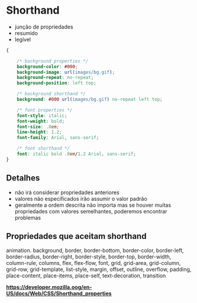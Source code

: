 # Shorthand

* junção de propriedades
* resumido
* legível

```css
{

    /* background properties */
    background-color: #000;
    background-image: url(images/bg.gif);
    background-repeat: no-repeat;
    background-position: left top;

    /* background shorthand */
    background: #000 url(images/bg.gif) no-repeat left top;

    /* font properties */
    font-style: italic;
    font-weight: bold;
    font-size: .8em;
    line-height: 1.2;
    font-family: Arial, sans-serif;

    /* font shorthand */
    font: italic bold .8em/1.2 Arial, sans-serif;
}
```

## Detalhes

* não irá considerar propriedades anteriores
* valores não especificados irão assumir o valor padrão
* geralmente a ordem descrita não importa mas se houver muitas propriedades
com valores semelhantes, poderemos encontrar problemas

## Propriedades que aceitam shorthand

animation. background, border, border-bottom, border-color, border-left,
border-radius, border-right, border-style, border-top, border-width,
column-rule, columns, flex, flex-flow, font, grid, grid-area, grid-column,
grid-row, grid-template, list-style, margin, offset, outline, overflow, padding,
place-content, place-items, place-self, text-decoration, transition

**https://developer.mozilla.oog/en-US/docs/Web/CSS/Shorthand_properties**